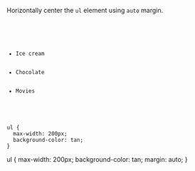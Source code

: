 Horizontally center the `ul` element using `auto` margin.

<Editor lang="css" type="exercise">
<code>
<panel lang="html">
<ul>
  <li>Ice cream</li>
  <li>Chocolate</li>
  <li>Movies</li>
</ul>
</panel>
<panel lang="css">
ul {
  max-width: 200px;
  background-color: tan;
}
</panel>
</code>

<solution>
ul {
  max-width: 200px;
  background-color: tan;
  margin: auto;
}
</solution>
</Editor>